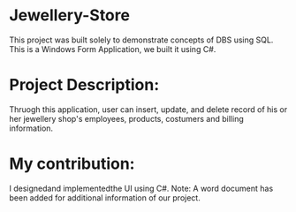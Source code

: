 # Jewellery-Store
This project was built solely to demonstrate concepts of DBS using SQL. This is a Windows Form Application, we built it using C#.
# Project Description:
Thruogh this application, user can insert, update, and delete record of his or her jewellery shop's employees, products, costumers and billing information.
# My contribution:
I designedand implementedthe UI using C#.
Note:
A word document has been added for additional information of our project.
